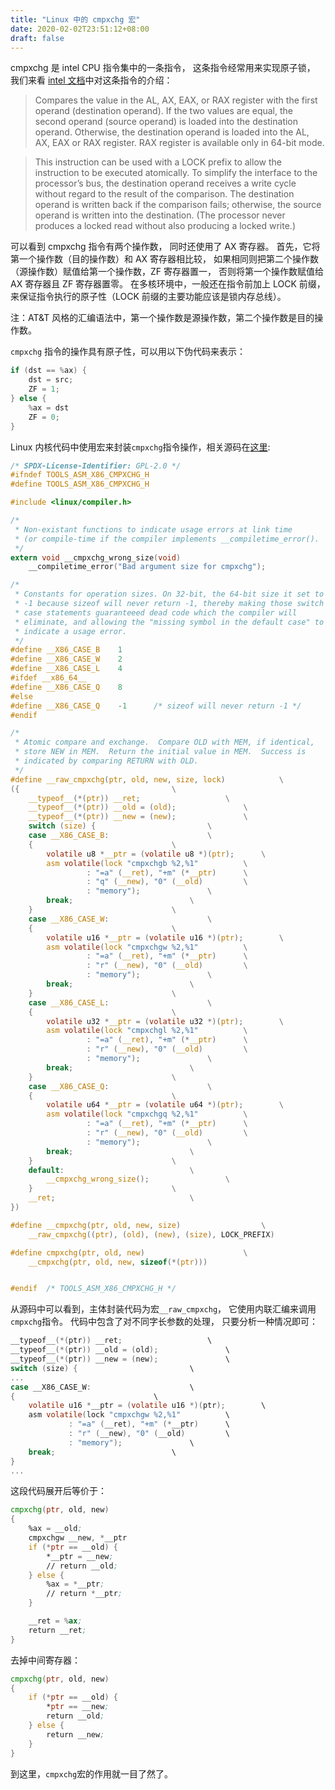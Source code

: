 ```yaml
---
title: "Linux 中的 cmpxchg 宏"
date: 2020-02-02T23:51:12+08:00
draft: false
---
```


cmpxchg 是 intel CPU 指令集中的一条指令，
这条指令经常用来实现原子锁，
我们来看 [intel 文档](https://www.felixcloutier.com/x86/cmpxchg)中对这条指令的介绍：

> Compares the value in the AL, AX, EAX, or RAX register with the first operand (destination operand). If the two values are equal, the second operand (source operand) is loaded into the destination operand. Otherwise, the destination operand is loaded into the AL, AX, EAX or RAX register. RAX register is available only in 64-bit mode.

> This instruction can be used with a LOCK prefix to allow the instruction to be executed atomically. To simplify the interface to the processor’s bus, the destination operand receives a write cycle without regard to the result of the comparison. The destination operand is written back if the comparison fails; otherwise, the source operand is written into the destination. (The processor never produces a locked read without also producing a locked write.)

可以看到 cmpxchg 指令有两个操作数，
同时还使用了 AX 寄存器。
首先，它将第一个操作数（目的操作数）和 AX 寄存器相比较，
如果相同则把第二个操作数（源操作数）赋值给第一个操作数，ZF 寄存器置一，
否则将第一个操作数赋值给 AX 寄存器且 ZF 寄存器置零。
在多核环境中，一般还在指令前加上 LOCK 前缀，来保证指令执行的原子性（LOCK 前缀的主要功能应该是锁内存总线）。

注：AT&T 风格的汇编语法中，第一个操作数是源操作数，第二个操作数是目的操作数。

`cmpxchg` 指令的操作具有原子性，可以用以下伪代码来表示：

```C
if (dst == %ax) {
    dst = src;
    ZF = 1;
} else {
    %ax = dst
    ZF = 0;
}
```

Linux 内核代码中使用宏来封装`cmpxchg`指令操作，相关源码在[这里](https://elixir.bootlin.com/linux/latest/source/tools/arch/x86/include/asm/cmpxchg.h#L86):

```C
/* SPDX-License-Identifier: GPL-2.0 */
#ifndef TOOLS_ASM_X86_CMPXCHG_H
#define TOOLS_ASM_X86_CMPXCHG_H

#include <linux/compiler.h>

/*
 * Non-existant functions to indicate usage errors at link time
 * (or compile-time if the compiler implements __compiletime_error().
 */
extern void __cmpxchg_wrong_size(void)
	__compiletime_error("Bad argument size for cmpxchg");

/*
 * Constants for operation sizes. On 32-bit, the 64-bit size it set to
 * -1 because sizeof will never return -1, thereby making those switch
 * case statements guaranteeed dead code which the compiler will
 * eliminate, and allowing the "missing symbol in the default case" to
 * indicate a usage error.
 */
#define __X86_CASE_B	1
#define __X86_CASE_W	2
#define __X86_CASE_L	4
#ifdef __x86_64__
#define __X86_CASE_Q	8
#else
#define	__X86_CASE_Q	-1		/* sizeof will never return -1 */
#endif

/*
 * Atomic compare and exchange.  Compare OLD with MEM, if identical,
 * store NEW in MEM.  Return the initial value in MEM.  Success is
 * indicated by comparing RETURN with OLD.
 */
#define __raw_cmpxchg(ptr, old, new, size, lock)			\
({									\
	__typeof__(*(ptr)) __ret;					\
	__typeof__(*(ptr)) __old = (old);				\
	__typeof__(*(ptr)) __new = (new);				\
	switch (size) {							\
	case __X86_CASE_B:						\
	{								\
		volatile u8 *__ptr = (volatile u8 *)(ptr);		\
		asm volatile(lock "cmpxchgb %2,%1"			\
			     : "=a" (__ret), "+m" (*__ptr)		\
			     : "q" (__new), "0" (__old)			\
			     : "memory");				\
		break;							\
	}								\
	case __X86_CASE_W:						\
	{								\
		volatile u16 *__ptr = (volatile u16 *)(ptr);		\
		asm volatile(lock "cmpxchgw %2,%1"			\
			     : "=a" (__ret), "+m" (*__ptr)		\
			     : "r" (__new), "0" (__old)			\
			     : "memory");				\
		break;							\
	}								\
	case __X86_CASE_L:						\
	{								\
		volatile u32 *__ptr = (volatile u32 *)(ptr);		\
		asm volatile(lock "cmpxchgl %2,%1"			\
			     : "=a" (__ret), "+m" (*__ptr)		\
			     : "r" (__new), "0" (__old)			\
			     : "memory");				\
		break;							\
	}								\
	case __X86_CASE_Q:						\
	{								\
		volatile u64 *__ptr = (volatile u64 *)(ptr);		\
		asm volatile(lock "cmpxchgq %2,%1"			\
			     : "=a" (__ret), "+m" (*__ptr)		\
			     : "r" (__new), "0" (__old)			\
			     : "memory");				\
		break;							\
	}								\
	default:							\
		__cmpxchg_wrong_size();					\
	}								\
	__ret;								\
})

#define __cmpxchg(ptr, old, new, size)					\
	__raw_cmpxchg((ptr), (old), (new), (size), LOCK_PREFIX)

#define cmpxchg(ptr, old, new)						\
	__cmpxchg(ptr, old, new, sizeof(*(ptr)))


#endif	/* TOOLS_ASM_X86_CMPXCHG_H */
```

从源码中可以看到，主体封装代码为宏```__raw_cmpxchg```，
它使用内联汇编来调用```cmpxchg```指令。
代码中包含了对不同字长参数的处理，
只要分析一种情况即可：

```C
__typeof__(*(ptr)) __ret;                   \
__typeof__(*(ptr)) __old = (old);               \
__typeof__(*(ptr)) __new = (new);               \
switch (size) {                         \
...
case __X86_CASE_W:                      \
{                               \
    volatile u16 *__ptr = (volatile u16 *)(ptr);        \
    asm volatile(lock "cmpxchgw %2,%1"          \
             : "=a" (__ret), "+m" (*__ptr)      \
             : "r" (__new), "0" (__old)         \
             : "memory");               \
    break;                          \
}
...
```

这段代码展开后等价于：
```asm
cmpxchg(ptr, old, new)
{
    %ax = __old;
    cmpxchgw __new, *__ptr
    if (*ptr == __old) {
        *__ptr = __new;
        // return __old;
    } else {
        %ax = *__ptr;
        // return *__ptr;
    }

    __ret = %ax;
    return __ret;
}
```

去掉中间寄存器：
```asm
cmpxchg(ptr, old, new)
{
    if (*ptr == __old) {
        *ptr == __new;
        return __old;
    } else {
        return __new;
    }
}
```

到这里，`cmpxchg`宏的作用就一目了然了。
